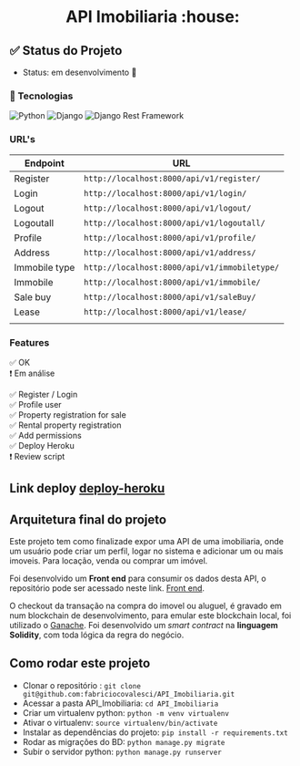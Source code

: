 <h1 align="center"> 
   API Imobiliaria :house:
</h1>

## :white_check_mark: Status do Projeto
- Status: em desenvolvimento :construction:

 ### :link: Tecnologias

![Python](https://img.shields.io/badge/Python-v3.9.0-blue) 
![Django](https://img.shields.io/badge/Django-v3.1.2-blue) 
![Django Rest Framework](https://img.shields.io/badge/DjangoRestFramework-v3.12.1-blue)



### URL's


|    Endpoint     |                    URL                          |  
|-----------------|-------------------------------------------------|
|  Register       |  `http://localhost:8000/api/v1/register/`       |   
|  Login          |  `http://localhost:8000/api/v1/login/`          |   
|  Logout         |  `http://localhost:8000/api/v1/logout/`         |   
|  Logoutall      |  `http://localhost:8000/api/v1/logoutall/`      |   
|  Profile        |  `http://localhost:8000/api/v1/profile/`        |  
|  Address        |  `http://localhost:8000/api/v1/address/`        |   
|  Immobile type  |  `http://localhost:8000/api/v1/immobiletype/`   |
|  Immobile       |  `http://localhost:8000/api/v1/immobile/`       | 
|  Sale buy       |  `http://localhost:8000/api/v1/saleBuy/`        |
|  Lease          |  `http://localhost:8000/api/v1/lease/`          |
|                 |                                                 |



### Features

:white_check_mark: OK <br>
:heavy_exclamation_mark: Em análise <br>

:white_check_mark: Register / Login  <br>
:white_check_mark: Profile user  <br>
:white_check_mark: Property registration for sale  <br>
:white_check_mark: Rental property registration  <br>
:white_check_mark: Add permissions  <br>
:white_check_mark: Deploy Heroku  <br>
:heavy_exclamation_mark: Review script  <br>



## Link deploy [deploy-heroku](https://apimobiliaria.herokuapp.com/)



## Arquitetura final do projeto

Este projeto tem como finalizade expor uma API de uma imobiliaria, onde um usuário pode criar um perfil,
logar no sistema e adicionar um ou mais imoveis. Para locação, venda ou comprar um imóvel.

Foi desenvolvido um **Front end** para consumir os dados desta API, o repositório pode ser acessado neste link. [Front end](https://github.com/fabriciocovalesci/Imobiliaria-frontend-Svelte).

O checkout da transação na compra do imovel ou aluguel, é gravado em num blockchain de desenvolvimento, para emular este blockchain local, foi utilizado o [Ganache](https://www.trufflesuite.com/ganache). Foi desenvolvido um *smart contract* na **linguagem Solidity**, com toda lógica da regra do negócio.


## Como rodar este projeto

- Clonar o repositório : `git clone git@github.com:fabriciocovalesci/API_Imobiliaria.git`
- Acessar a pasta API_Imobiliaria: `cd API_Imobiliaria` 
- Criar um virtualenv python: `python -m venv virtualenv`
- Ativar o virtualenv: `source virtualenv/bin/activate`
- Instalar as dependências do projeto: `pip install -r requirements.txt`
- Rodar as migrações do BD: `python manage.py migrate`
- Subir o servidor python: `python manage.py runserver`
